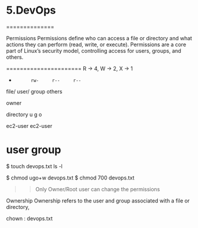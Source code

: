 # 5.DevOps
==============

Permissions
Permissions define who can access a file or directory and what actions they can perform (read, write, or execute). 
Permissions are a core part of Linux’s security model, controlling access for users, groups, and others.

======================
R -> 4,    W -> 2,   X -> 1

-			rw-		r--		r--

file/		user/   group	others

owner

directory     u       g       o

ec2-user   ec2-user

user		   group
======================

$ touch devops.txt
ls -l

$ chmod ugo+w devops.txt
$ chmod 700 devops.txt

>> Only Owner/Root user can change the permissions

Ownership
Ownership refers to the user and group associated with a file or directory,

chown <user>:<group> devops.txt

 


















